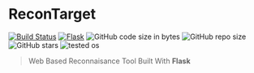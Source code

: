 # ReconTarget

[![Build Status](https://travis-ci.com/relarizky/ReconTarget.svg?branch=master)](https://relarizky/ReconTarget)
[![Flask](https://img.shields.io/github/pipenv/locked/dependency-version/metabolize/rq-dashboard-on-heroku/flask)](https://github.com/relarizky/ReconTarget)
![GitHub code size in bytes](https://img.shields.io/github/languages/code-size/relarizky/ReconTarget)
![GitHub repo size](https://img.shields.io/github/repo-size/relarizky/ReconTarget)
![GitHub stars](https://img.shields.io/github/stars/HightechSec/git-scanner)
![tested os](https://img.shields.io/badge/Tested%20on-ubuntu%2019.10-critical)

> Web Based Reconnaisance Tool Built With __Flask__
